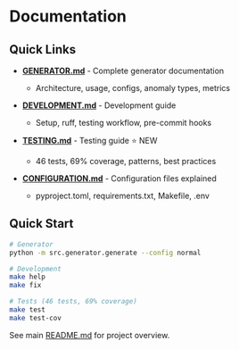 # Documentation

## Quick Links

- **[GENERATOR.md](GENERATOR.md)** - Complete generator documentation
  - Architecture, usage, configs, anomaly types, metrics
  
- **[DEVELOPMENT.md](DEVELOPMENT.md)** - Development guide
  - Setup, ruff, testing workflow, pre-commit hooks
  
- **[TESTING.md](TESTING.md)** - Testing guide ⭐ NEW
  - 46 tests, 69% coverage, patterns, best practices
  
- **[CONFIGURATION.md](CONFIGURATION.md)** - Configuration files explained
  - pyproject.toml, requirements.txt, Makefile, .env

## Quick Start

```bash
# Generator
python -m src.generator.generate --config normal

# Development
make help
make fix

# Tests (46 tests, 69% coverage)
make test
make test-cov
```

See main [README.md](../README.md) for project overview.
